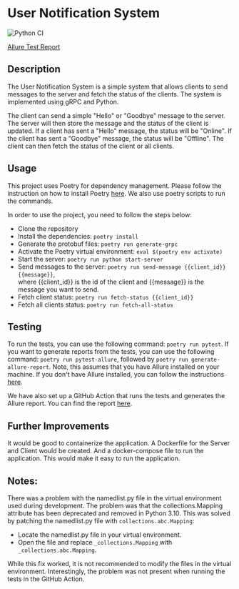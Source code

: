 # User Notification System

![Python CI](https://github.com/breynisson/user_notification_system/actions/workflows/python-ci.yml/badge.svg)

[Allure Test Report](https://breynisson.github.io/user_notification_system/)

## Description
The User Notification System is a simple system that allows clients to send messages to the server and fetch the 
status of the clients. The system is implemented using gRPC and Python.

The client can send a simple "Hello" or "Goodbye" message to the server. The server will then store the message and
the status of the client is updated.  If a client has sent a "Hello" message, the status will be "Online". 
If the client has sent a "Goodbye" message, the status will be "Offline". 
The client can then fetch the status of the client or all clients.


## Usage
This project uses Poetry for dependency management. Please follow the instruction on how to install Poetry 
[here](https://python-poetry.org/docs/#installation). We also use poetry scripts to run the commands.

In order to use the project, you need to follow the steps below:
- Clone the repository
- Install the dependencies: `poetry install`
- Generate the protobuf files: `poetry run generate-grpc`
- Activate the Poetry virtual environment: `eval $(poetry env activate)`
- Start the server: `poetry run python start-server`
- Send messages to the server: `poetry run send-message {{client_id}} {{message}}`,  
where {{client_id}} is the id of the client and {{message}} is the message you want to send.
- Fetch client status: `poetry run fetch-status {{client_id}}`
- Fetch all clients status: `poetry run fetch-all-status`

## Testing
To run the tests, you can use the following command: `poetry run pytest`.
If you want to generate reports from the tests, you can use the following command: 
`poetry run pytest-allure`, followed by `poetry run generate-allure-report`.
Note, this assumes that you have Allure installed on your machine. If you don't have Allure installed, 
you can follow the instructions [here](https://allurereport.org/docs/install/).

We have also set up a GitHub Action that runs the tests and generates the Allure report. You can find the report
[here](https://breynisson.github.io/user_notification_system/).

## Further Improvements
It would be good to containerize the application. A Dockerfile for the Server and Client would be created. 
And a docker-compose file to run the application. This would make it easy to run the application.

## Notes:
There was a problem with the namedlist.py file in the virtual environment used during development. 
The problem was that the collections.Mapping attribute has been deprecated and removed in Python 3.10. 
This was solved by patching the namedlist.py file with `collections.abc.Mapping`:  
- Locate the namedlist.py file in your virtual environment.  
- Open the file and replace `_collections.Mapping` with `_collections.abc.Mapping`.  

While this fix worked, it is not
recommended to modify the files in the virtual environment. 
Interestingly, the problem was not present when running the tests in the GitHub Action. 